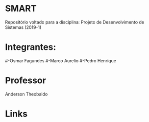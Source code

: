 # SMART
Repositório voltado para a disciplina: Projeto de Desenvolvimento de Sistemas (2019-1)
# Integrantes:
#-Osmar Fagundes
#-Marco Aurelio
#-Pedro Henrique
# Professor
Anderson Theobaldo
# Links
